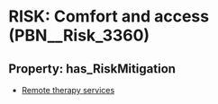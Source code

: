 # RISK: __Comfort and access__ (PBN__Risk_3360)

## Property: has_RiskMitigation

* [Remote therapy services](PBN__Mitigation_2165)

